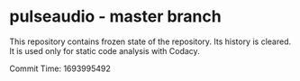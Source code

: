 # pulseaudio - master branch

This repository contains frozen state of the repository.
Its history is cleared. It is used only for static code
analysis with Codacy.

Commit Time: 1693995492